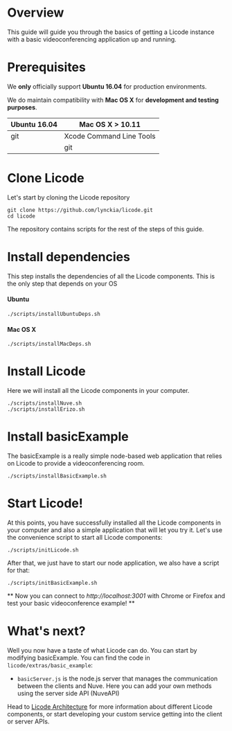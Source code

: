 # Overview
This guide will guide you through the basics of getting a Licode instance with a basic videoconferencing application up and running.

# Prerequisites
We **only** officially support **Ubuntu 16.04** for production environments.

We do maintain compatibility with **Mac OS X** for **development and testing purposes**.


|Ubuntu 16.04 | Mac OS X > 10.11 |
|-------------|------------------|
|git|Xcode Command Line Tools|
|   |git|


# Clone Licode
Let's start by cloning the Licode repository
```
git clone https://github.com/lynckia/licode.git
cd licode
```
The repository contains scripts for the rest of the steps of this guide.
# Install dependencies
This step installs the dependencies of all the Licode components. This is the only step that depends on your OS
#### Ubuntu
```
./scripts/installUbuntuDeps.sh
```
#### Mac OS X
```
./scripts/installMacDeps.sh
```

# Install Licode
Here we will install all the Licode components in your computer.
```
./scripts/installNuve.sh
./scripts/installErizo.sh
```
# Install basicExample
The basicExample is a really simple node-based web application that relies on Licode to provide a videoconferencing room.
```
./scripts/installBasicExample.sh
```

# Start Licode!
At this points, you have successfully installed all the Licode components in your computer and also a simple application that will let you try it.
Let's use the convenience script to start all Licode components:
```
./scripts/initLicode.sh
```
After that, we just have to start our node application, we also have a script for that:
```
./scripts/initBasicExample.sh
```
** Now you can connect to _http://localhost:3001_ with Chrome or Firefox and test your basic videoconference example! **

# What's next?

Well you now have a taste of what Licode can do. You can start by modifying basicExample. You can find the code in `licode/extras/basic_example`:
* `basicServer.js` is the node.js server that manages the communication between the clients and Nuve. Here you can add your own methods using the server side API (NuveAPI)

Head to [Licode Architecture](index.md) for more information about different Licode components, or start developing your custom service getting into the client or server APIs.
